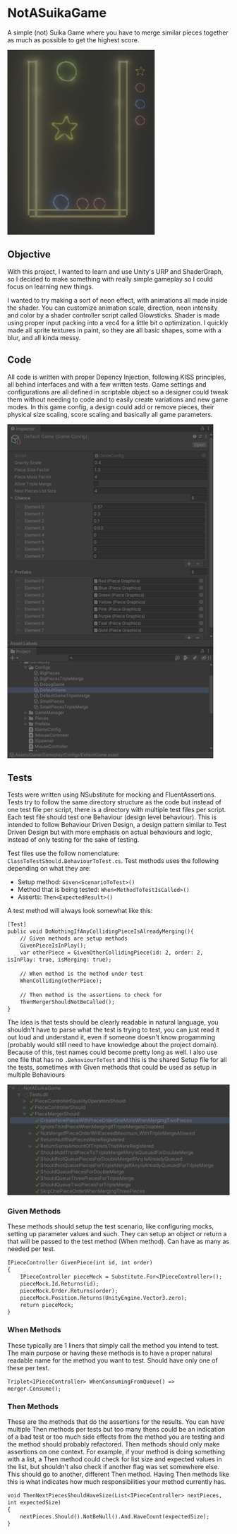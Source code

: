 # NotASuikaGame

A simple (not) Suika Game where you have to merge similar pieces together as much as possible to get the highest score.

![Game image](ReadmeScreenshots/Gameplay.png)

## Objective
With this project, I wanted to learn and use Unity's URP and ShaderGraph, so I decided to make something with really simple gameplay so I could focus on learning new things.

I wanted to try making a sort of neon effect, with animations all made inside the shader. You can customize animation scale, direction, neon intensity and color by a shader controller script called Glowsticks. Shader is made using proper input packing into a vec4 for a little bit o optimization. I quickly made all sprite textures in paint, so they are all basic shapes, some with a blur, and all kinda messy.

## Code
All code is written with proper Depency Injection, following KISS principles, all behind interfaces and with a few written tests.
Game settings and configurations are all defined in scriptable object so a designer could tweak them without needing to code and to easily create variations and new game modes.
In this game config, a design could add or remove pieces, their physical size scaling, score scaling and basically all game parameters.

![Game config image](ReadmeScreenshots/GameConfig.png "Game config in a scriptable object")

## Tests
Tests were written using NSubstitute for mocking and FluentAssertions. Tests try to follow the same directory structure as the code but instead of one test file per script, there is a directory with multiple test files per script. Each test file should test one Behaviour (design level behaviour). This is intended to follow Behaviour Driven Design, a design pattern similar to Test Driven Design but with more emphasis on actual behaviours and logic, instead of only testing for the sake of testing.

Test files use the follow nomenclature: `ClassToTestShould.BehaviourToTest.cs`. Test methods uses the following depending on what they are:

- Setup method: `Given<ScenarioToTest>()`
- Method that is being tested: `When<MethodToTestIsCalled>()`
- Asserts: `Then<ExpectedResult>()`

A test method will always look somewhat like this:
```CSharp
[Test]
public void DoNothingIfAnyCollidingPieceIsAlreadyMerging(){
    // Given methods are setup methods
    GivenPieceIsInPlay();
    var otherPiece = GivenOtherCollidingPiece(id: 2, order: 2, isInPlay: true, isMerging: true);

    // When method is the method under test
    WhenColliding(otherPiece);

    // Then method is the assertions to check for
    ThenMergerShouldNotBeCalled();
}

```

The idea is that tests should be clearly readable in natural language, you shouldn't have to parse what the test is trying to test, you can just read it out loud and understand it, even if someone doesn't know progamming (probably would still need to have knowledge about the project domain). Because of this, test names could become pretty long as well.
I also use one file that has no `.BehaviourToTest` and this is the shared Setup file for all the tests, sometimes with Given methods that could be used as setup in multiple Behaviours

![Test runner image](ReadmeScreenshots/Tests.png "Test runner in Unity")


### Given Methods
These methods should setup the test scenario, like configuring mocks, setting up parameter values and such. They can setup an object or return a that will be passed to the test method (When method). Can have as many as needed per test.

```CSharp
IPieceController GivenPiece(int id, int order)
{
    IPieceController pieceMock = Substitute.For<IPieceController>();
    pieceMock.Id.Returns(id);
    pieceMock.Order.Returns(order);
    pieceMock.Position.Returns(UnityEngine.Vector3.zero);
    return pieceMock;
}
```

### When Methods
These typically are 1 liners that simply call the method you intend to test. The main purpose or having these methods is to have a proper natural readable name for the method you want to test. Should have only one of these per test.

```CSharp
Triplet<IPieceController> WhenConsumingFromQueue() => merger.Consume();
```

### Then Methods
These are the methods that do the assertions for the results. You can have multiple Then methods per tests but too many thens could be an indication of a bad test or too much side effects from the method you are testing and the method should probably refactored.
Then methods should only make assertions on one context. For example, if your method is doing something with a list, a Then method could check for list size and expected values in the list, but shouldn't also check if another flag was set somewhere else. This should go to another, different Then method. Having Then methods like this is what indicates how much responsibilities your method currently has.

```CSharp
void ThenNextPiecesShouldHaveSize(List<IPieceController> nextPieces, int expectedSize)
{
    nextPieces.Should().NotBeNull().And.HaveCount(expectedSize);
}
```



